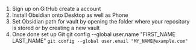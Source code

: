 1. Sign up on GitHub create a account
2. Install Obsidian onto Desktop as well as Phone 
3. Set Obsidian path for vault by opening the folder where your repository is stored or by creating a new vault
4. Once done set up Git
    git config --global user.name "FIRST_NAME LAST_NAME"
`git config --global user.email "MY_NAME@example.com"`

  